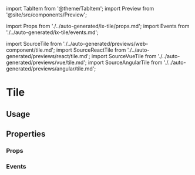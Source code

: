 import TabItem from '@theme/TabItem';
import Preview from '@site/src/components/Preview';

import Props from './../auto-generated/ix-tile/props.md';
import Events from './../auto-generated/ix-tile/events.md';

import SourceTile from './../auto-generated/previews/web-component/tile.md';
import SourceReactTile from './../auto-generated/previews/react/tile.md';
import SourceVueTile from './../auto-generated/previews/vue/tile.md';
import SourceAngularTile from './../auto-generated/previews/angular/tile.md';

# Tile

## Usage

<Preview name="tile" height="22rem">
  <TabItem value="javascript">
    <SourceTile />
  </TabItem>
  <TabItem value="react">
    <SourceReactTile />
  </TabItem>
  <TabItem value="vue">
    <SourceVueTile />
  </TabItem>
  <TabItem value="angular">
    <SourceAngularTile />
  </TabItem>
</Preview>

## Properties

### Props

<Props />

### Events

<Events />
